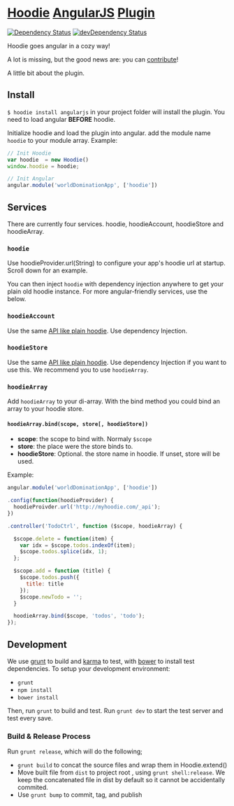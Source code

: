 [Hoodie](http://hood.ie) [AngularJS](http://angularjs.org/) [Plugin](http://hood.ie/#plugins)
======================
[![Dependency Status](https://david-dm.org/elmarburke/hoodie-plugin-angularjs.png)](https://david-dm.org/elmarburke/hoodie-plugin-angularjs)
[![devDependency Status](https://david-dm.org/elmarburke/hoodie-plugin-angularjs/dev-status.png)](https://david-dm.org/elmarburke/hoodie-plugin-angularjs#info=devDependencies)

Hoodie goes angular in a cozy way!

A lot is missing, but the good news are: you can [contribute](https://github.com/elmarburke/hoodie-plugin-angularjs/fork)!

A little bit about the plugin.

Install
-------

`$ hoodie install angularjs` in your project folder will install the plugin. You need to load angular **BEFORE** hoodie.

Initialize hoodie and load the plugin into angular. add the module name `hoodie` to your module array. Example:

```js
// Init Hoodie
var hoodie  = new Hoodie()
window.hoodie = hoodie;

// Init Angular
angular.module('worldDominationApp', ['hoodie'])
```

Services
--------

There are currently four services. hoodie, hoodieAccount, hoodieStore and hoodieArray.

### `hoodie`

Use hoodieProvider.url(String) to configure your app's hoodie url at startup.  Scroll down for an example.

You can then inject `hoodie` with dependency injection anywhere to get your plain old hoodie instance.  For more angular-friendly services, use the below.

### `hoodieAccount`

Use the same [API like plain hoodie](http://hood.ie/#docs). Use dependency Injection.

### `hoodieStore`

Use the same [API like plain hoodie](http://hood.ie/#docs). Use dependency Injection if you want to use this. We recommend you to use `hoodieArray`.

### `hoodieArray`

Add `hoodieArray` to your di-array. With the bind method you could bind an array to your hoodie store.

#### `hoodieArray.bind(scope, store[, hoodieStore])`

* **scope**: the scope to bind with. Normaly `$scope`
* **store**: the place were the store binds to.
* **hoodieStore**: Optional. the store name in hoodie. If unset, store will be used.

Example:

```js
angular.module('worldDominationApp', ['hoodie'])

.config(function(hoodieProvider) {
  hoodieProivder.url('http://myhoodie.com/_api');
})

.controller('TodoCtrl', function ($scope, hoodieArray) {

  $scope.delete = function(item) {
    var idx = $scope.todos.indexOf(item);
    $scope.todos.splice(idx, 1);
  };

  $scope.add = function (title) {
    $scope.todos.push({
      title: title
    });
    $scope.newTodo = '';
  }

  hoodieArray.bind($scope, 'todos', 'todo');
});
```

Development
-----------

We use [grunt](http://gruntjs.com) to build and [karma](http://karma-runner.github.io) to test, with [bower](http://bower.io) to install test dependencies.  To setup your development environment:

- `grunt`
- `npm install`
- `bower install`

Then, run `grunt` to build and test.  Run `grunt dev` to start the test server and test every save.  

### Build & Release Process

Run `grunt release`, which will do the following;
- `grunt build` to concat the source files and wrap them in Hoodie.extend()
- Move built file from `dist` to project root , using `grunt shell:release`.  We keep the concatenated file in dist by default so it cannot be accidentally commited.
- Use `grunt bump` to commit, tag, and publish

